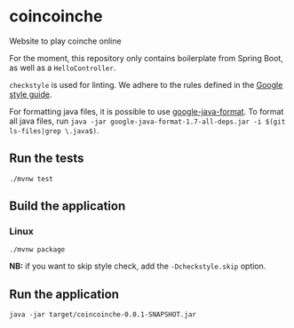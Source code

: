 # coincoinche
Website to play coinche online

For the moment, this repository only contains boilerplate from Spring Boot, as well as a `HelloController`.

`checkstyle` is used for linting. We adhere to the rules defined in the [Google style guide](https://google.github.io/styleguide/javaguide.html).

For formatting java files, it is possible to use [google-java-format](https://github.com/google/google-java-format). To format all java files, run `java -jar google-java-format-1.7-all-deps.jar -i $(git ls-files|grep \.java$)`.

## Run the tests
`./mvnw test`

## Build the application

### Linux

`./mvnw package`

**NB:** if you want to skip style check, add the `-Dcheckstyle.skip` option.

## Run the application

`java -jar target/coincoinche-0.0.1-SNAPSHOT.jar`
